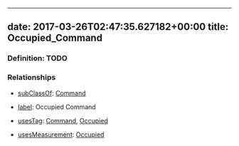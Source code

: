 
---
date: 2017-03-26T02:47:35.627182+00:00
title: Occupied_Command
---
### Definition: TODO

### Relationships

* [subClassOf](http://www.w3.org/2000/01/rdf-schema#subClassOf): [Command](https://brickschema.org/schema/1.0/Brick#Command)

* [label](http://www.w3.org/2000/01/rdf-schema#label): Occupied Command

* [usesTag](https://brickschema.org/schema/1.0/BrickFrame#usesTag): [Command](https://brickschema.org/schema/1.0/BrickTag#Command), [Occupied](https://brickschema.org/schema/1.0/BrickTag#Occupied)

* [usesMeasurement](https://brickschema.org/schema/1.0/BrickFrame#usesMeasurement): [Occupied](https://brickschema.org/schema/1.0/Brick#Occupied)
